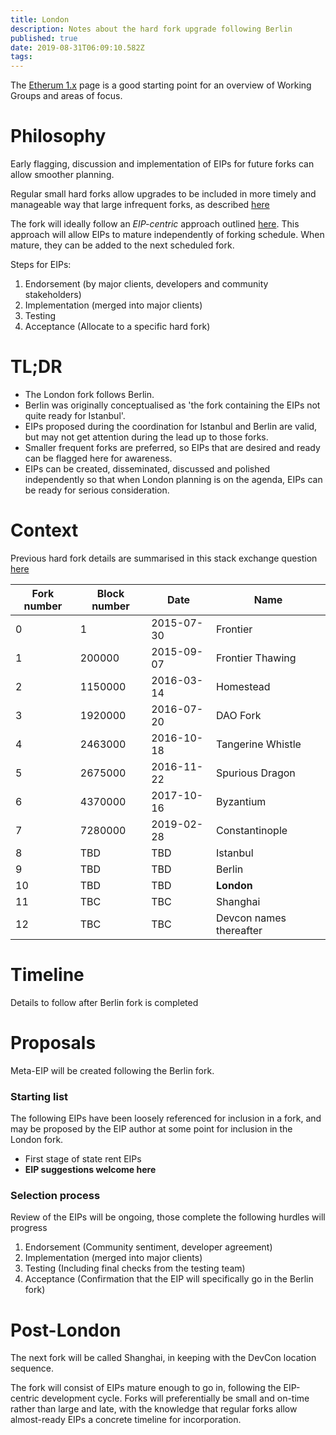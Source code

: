 ```yaml
---
title: London
description: Notes about the hard fork upgrade following Berlin
published: true
date: 2019-08-31T06:09:10.582Z
tags: 
---
```


The [Etherum 1.x](/eth1/eth1.md) page is a good starting point for an overview of Working Groups and areas of focus.

# Philosophy

Early flagging, discussion and implementation of EIPs for future forks can allow smoother planning.

Regular small hard forks allow upgrades to be included in more timely and manageable way that large infrequent forks, as described [here](https://ethereum-magicians.org/t/more-frequent-smaller-hardforks-vs-less-frequent-larger-ones/2929/28) 

The fork will ideally follow an *EIP-centric* approach outlined [here](https://notes.ethereum.org/@holiman/S1ELAYY7S?type=view). This approach will allow EIPs to mature independently of forking schedule. When mature, they can be added to the next scheduled fork.

Steps for EIPs:
1. Endorsement (by major clients, developers and community stakeholders)
2. Implementation (merged into major clients)
3. Testing
4. Acceptance (Allocate to a specific hard fork)

# TL;DR

- The London fork follows Berlin.
- Berlin was originally conceptualised as 'the fork containing the EIPs not quite ready for Istanbul'. 
- EIPs proposed during the coordination for Istanbul and Berlin are valid, but may not get attention during the lead up to those forks.
- Smaller frequent forks are preferred, so EIPs that are desired and ready can be flagged here for awareness.
- EIPs can be created, disseminated, discussed and polished independently so that when London planning is on the agenda, EIPs can be ready for serious consideration.

# Context

Previous hard fork details are summarised in this stack exchange question [here](https://ethereum.stackexchange.com/questions/13014/please-provide-a-summary-of-the-ethereum-hard-forks)

| Fork number | Block number | Date | Name |
|---|---|---|---|
|0|1|2015-07-30|Frontier|
|1|200000|2015-09-07|Frontier Thawing|
|2|1150000|2016-03-14|Homestead|
|3|1920000|2016-07-20|DAO Fork|
|4|2463000|2016-10-18|Tangerine Whistle|
|5|2675000|2016-11-22|Spurious Dragon|
|6|4370000|2017-10-16|Byzantium|
|7|7280000|2019-02-28|Constantinople|
|8|TBD|TBD|Istanbul|
|9|TBD|TBD|Berlin|
|10|TBD|TBD|**London**|
|11|TBC|TBC|Shanghai|
|12|TBC|TBC|Devcon names thereafter|


# Timeline
Details to follow after Berlin fork is completed

# Proposals

Meta-EIP will be created following the Berlin fork.

### Starting list

The following EIPs have been loosely referenced for inclusion in a fork, and may be proposed by the EIP author at some point for inclusion in the London fork.
- First stage of state rent EIPs
- **EIP suggestions welcome here**

### Selection process

Review of the EIPs will be ongoing, those complete the following hurdles will progress
1. Endorsement (Community sentiment, developer agreement)
2. Implementation (merged into major clients)
3. Testing (Including final checks from the testing team)
4. Acceptance (Confirmation that the EIP will specifically go in the Berlin fork)


# Post-London

The next fork will be called Shanghai, in keeping with the DevCon location sequence. 

The fork will consist of EIPs mature enough to go in, following the EIP-centric development cycle. Forks will preferentially be small and on-time rather than large and late, with the knowledge that regular forks allow almost-ready EIPs a concrete timeline for incorporation.